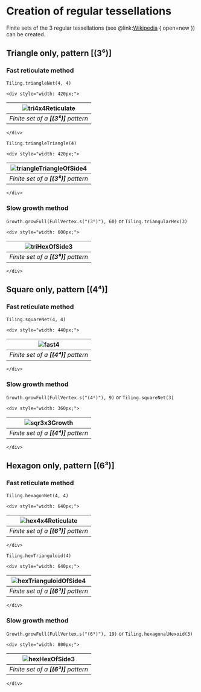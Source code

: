 # Creation of regular tessellations

Finite sets of the 3 regular tessellations
(see @link:[Wikipedia](https://en.wikipedia.org/wiki/Euclidean_tilings_by_convex_regular_polygons#Regular_tilings) { open=new })
can be created.

## Triangle only, pattern [(3⁶)]

### Fast reticulate method

`Tiling.triangleNet(4, 4)`

```raw
<div style="width: 420px;">
```
| ![tri4x4Reticulate](svg/tri4x4Reticulate.svg) |
|-----------------------------------------------|
| _Finite set of a **[(3⁶)]** pattern_         |
```raw
</div>
```

`Tiling.triangleTriangle(4)`

```raw
<div style="width: 420px;">
```
| ![triangleTriangleOfSide4](svg/triangleTriangleOfSide4.svg) |
|-------------------------------------------------------------|
| _Finite set of a **[(3⁶)]** pattern_                       |
```raw
</div>
```

### Slow growth method

`Growth.growFull(FullVertex.s("(3⁶)"), 60)` or `Tiling.triangularHex(3)`

```raw
<div style="width: 600px;">
```
| ![triHexOfSide3](svg/triHexOfSide3.svg) |
|-----------------------------------------|
| _Finite set of a **[(3⁶)]** pattern_   |
```raw
</div>
```

## Square only, pattern [(4⁴)]

### Fast reticulate method

`Tiling.squareNet(4, 4)`

```raw
<div style="width: 440px;">
```
| ![fast4](svg/sqr4x4Reticulate.svg)    |
|---------------------------------------|
| _Finite set of a **[(4⁴)]** pattern_ |
```raw
</div>
```

### Slow growth method

`Growth.growFull(FullVertex.s("(4⁴)"), 9)` or
`Tiling.squareNet(3)`

```raw
<div style="width: 360px;">
```
| ![sqr3x3Growth](svg/sqr3x3Growth.svg) |
|---------------------------------------|
| _Finite set of a **[(4⁴)]** pattern_         |
```raw
</div>
```

## Hexagon only, pattern [(6³)]

### Fast reticulate method

`Tiling.hexagonNet(4, 4)`

```raw
<div style="width: 640px;">
```
| ![hex4x4Reticulate](svg/hex4x4Reticulate.svg)    |
|--------------------------------------------------|
| _Finite set of a **[(6³)]** pattern_ |
```raw
</div>
```

`Tiling.hexTrianguloid(4)`

```raw
<div style="width: 640px;">
```
| ![hexTrianguloidOfSide4](svg/hexTrianguloidOfSide4.svg) |
|---------------------------------------------------------|
| _Finite set of a **[(6³)]** pattern_        |
```raw
</div>
```

### Slow growth method

`Growth.growFull(FullVertex.s("(6³)"), 19)` or
`Tiling.hexagonalHexoid(3)`

```raw
<div style="width: 800px;">
```
| ![hexHexOfSide3](svg/hexHexOfSide3.svg)                     |
|-------------------------------------------------------------|
| _Finite set of a **[(6³)]** pattern_ |
```raw
</div>
```
